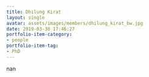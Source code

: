 ```yaml
---
title: Dhilung Kirat
layout: single
avatar: assets/images/members/dhilung_kirat_bw.jpg
date: 2019-03-30 17:46:27
portfolio-item-category:
- people
portfolio-item-tag:
- PhD
---
```

nan